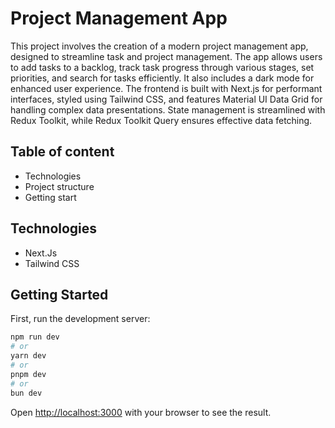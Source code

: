 # Project Management App
This project involves the creation of a modern project management app, designed to streamline task and project management. The app allows users to add tasks to a backlog, track task progress through various stages, set priorities, and search for tasks efficiently. It also includes a dark mode for enhanced user experience. The frontend is built with Next.js for performant interfaces, styled using Tailwind CSS, and features Material UI Data Grid for handling complex data presentations. State management is streamlined with Redux Toolkit, while Redux Toolkit Query ensures effective data fetching.

## Table of content
- Technologies
- Project structure
- Getting start

## Technologies 
- Next.Js
- Tailwind CSS

## Getting Started

First, run the development server:

```bash
npm run dev
# or
yarn dev
# or
pnpm dev
# or
bun dev
```

Open [http://localhost:3000](http://localhost:3000) with your browser to see the result.
